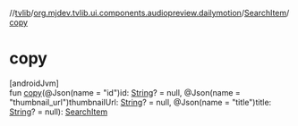//[tvlib](../../../index.md)/[org.mjdev.tvlib.ui.components.audiopreview.dailymotion](../index.md)/[SearchItem](index.md)/[copy](copy.md)

# copy

[androidJvm]\
fun [copy](copy.md)(@Json(name = &quot;id&quot;)id: [String](https://kotlinlang.org/api/latest/jvm/stdlib/kotlin/-string/index.html)? = null, @Json(name = &quot;thumbnail_url&quot;)thumbnailUrl: [String](https://kotlinlang.org/api/latest/jvm/stdlib/kotlin/-string/index.html)? = null, @Json(name = &quot;title&quot;)title: [String](https://kotlinlang.org/api/latest/jvm/stdlib/kotlin/-string/index.html)? = null): [SearchItem](index.md)
